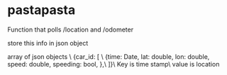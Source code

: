 # pastapasta

Function that polls /location and /odometer

store this info in json object

array of json objects \\
{car_id: [ \\
	{time: Date, lat: double, lon: double, speed: double, speeding: bool, },\\
]}\\
Key is time stamp\\
value is location
